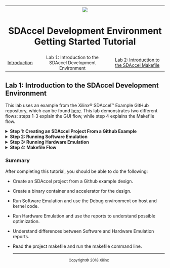 <table style="width:100%">
  <tr>
    <th width="100%" colspan="6"><img src="https://www.xilinx.com/content/dam/xilinx/imgs/press/media-kits/corporate/xilinx-logo.png" width="30%"/><h1>SDAccel Development Environment Getting Started Tutorial</h2>
</th>
  </tr>
  <tr>
    <td align="center"><a href="README.md">Introduction</td>
    <td align="center">Lab 1: Introduction to the SDAccel Development Environment</td>
    <td align="center"><a href="lab-2-introduction-to-the-sdaccel-makefile.md">Lab 2: Introduction to the SDAccel Makefile</a></td>
  </tr>
</table>

## Lab 1: Introduction to the SDAccel Development Environment  

This lab uses an example from the Xilinx® SDAccel™ Example GitHub repository, which can be found [here](https://github.com/Xilinx/SDAccel_Examples). This lab demonstrates two different flows: steps 1-3 explain the GUI flow, while step 4 explains the Makefile flow.

<details>
<summary><strong>Step 1: Creating an SDAccel Project From a Github Example</strong></summary>

  1. Use the `sdx` command to launch SDx&trade; in a Terminal window in Linux.
     The Workspace Launcher dialog box appears.  

     ![](./images/dew1517374817420.png)  

  2. Select a location for your workspace; this is where the project will reside.  

  3. Click **OK**.   
     The SDx Welcome Window opens. Note that the Welcome Window opens when you use the tool for the first time, or by selecting **Help > Welcome**.

     ![](./images/welcome_window.png)  

  4. In the SDx Welcome window, click **Create SDx Project**.  
     The Create a New SDx Project dialog box opens.  

     ![](./images/application_project.png)

  5. Select **Application** and click **Next**.
     The New SDx Project dialog box opens.

     ![](./images/project_name.PNG)  

  6. Specify the name and location for your project. For this project, type `helloworld` into the Project Name field and select **Use default location**.
     The Hardware Platform dialog box opens.  

     ![](./images/hardware_platform_dialog_new.PNG)

  7. Select the `xilinx_u200_xdma_201820_2` platform and click **Next**.  
     The selection of the hardware platform defines the project as an SDAccel project or an SDSoC project. In this case you have selected an SDAccel acceleration platform, so the project will be an SDAccel project.

     The System Configuration window opens. This window is where you define what type of system and runtime to use.  

     ![](./images/gba1517357172448.png)  

  8. For this lab, use the system configuration defaults, which are set to Linux and OpenCL.   

  9. Click **Next**.  
     The Templates window opens, showing a list of possible templates that you can use to get started in building an SDAccel project. Unless you have already downloaded other SDx examples, you should only see Empty Application and Vector Addition. In this lab, you will be using the Helloworld example from the Github repository. To do this you need to download the examples.  

     ![](./images/faq1517357172427.png)  

  10. Click **SDx Examples**.  
      The SDx Examples window shows that you can download both the SDAccel Examples and SDSoC Examples.  

      ![](./images/20182_examples1.png)  

  11. Click the **Download** button for the SDAccel Examples and the system will begin to clone the Github repository to the location designated in the Details.  
      >**:pushpin: NOTE:**  The download can take a while depending on connectivity speeds. The Progress Information dialog will be present until the cloning of the repository is complete.  

      When the download completes, you will see the SDAccel Examples tree table populated and expanded.  

      ![](./images/20182_examples2.png)  

  12. Click **OK** to close the window and go back to the Templates window.  
      The Templates window is now populated with the SDAccel Github examples.  

      ![](./images/github_example_new.PNG)  

  13. Using the Find window, type hello, and locate the Helloworld (HLS C/C++ Kernel) from the Host Examples.   

  14. Click **Finish**.  
      The Hello world project is created and opened in the SDAccel environment, given the name that you specified for the project. The environment should appear similar to the following figure.

      ![](./images/helloworld_project.png)

      The SDAccel Environment includes the Eclipse-based SDx IDE which you have been working in. As shown in the figure, the default perspective has an arrangement of the Project Explorer view, Project Editor window, and the Outline view across the top, and the Assistant view, the Console view, and Target Connections view across the bottom. Refer to the SDAccel Environment User Guide ([UG1023](https://www.xilinx.com/cgi-bin/docs/rdoc?v=2018.2;d=ug1023-sdaccel-environment-user-guide.pdf)) for more information on the features of the SDx IDE.

  </details>

<details>
<summary><strong>Step 2: Running Software Emulation</strong></summary>

This step shows you how to run software emulation for a design, by setting Run Configuration settings, opening reports, and showing how to launch Debug. You can find details about reports and Debug in the SDAccel Environment User Guide   ([UG1023](https://www.xilinx.com/cgi-bin/docs/rdoc?v=2018.2;d=ug1023-sdaccel-environment-user-guide.pdf)).  

  1. To run CPU Emulation, go to Application Project Settings and ensure that Active build configuration is set to Emulation-SW.  

     ![](./images/project_settings_hw.png)  

  2. From the Github example, an accelerator already exists for the design. To add a hardware function to a design that does not have one, start by clicking on the Add Hardware Function button: ![](./images/qpg1517374817485.png). This analyzes the C/C++ code and determines functions that can be used for acceleration.  

  3. Click the Run button: ![](./images/lvl1517357172451.png) to run software emulation. This builds the project before running the emulation.  

     >**:pushpin: NOTE:**  The build and emulation process can take a few minutes or longer to complete. In the mean time, open the Run Configurations dialog box to see how you can add specific command line options to customize your build.  

  4. Go to the Run menu and select **Run Configurations**.  

  5. Under the Arguments tab, the Program arguments field allows you to add XOCC command line flags and switches. Refer to the SDx Command and Utility Reference Guide ([UG1279](https://www.xilinx.com/cgi-bin/docs/rdoc?v=2018.2;d=ug1279-sdx-command-utility-reference-guide.pdf)) for a description of command options. In this tutorial, no command line arguments are needed for the design to function.  

  6. In the Profile tab, there is a drop-down menu for Generate timeline trace report. You can click on the options to see what types of reports are generated. There is also a box for Enable Profiling in this tab. Close the window without changing anything.  
     >**:pushpin: NOTE:**  If you make changes to the Run Configurations dialog box, re-run the current emulation step in order to see the changes. You can do this by clicking the **Run** button.  

  7. The Console window should now show TEST PASSED.   

  8. After the emulation run is complete, you can review the Profile Summary and Application Timeline reports for details on further optimizations. In the Assistant window, double-click Profile Summary as shown in the figure.

     ![](./images/assistant_reports_hw.PNG)

     Here, you can view operations, execution time, bandwidth, and other useful data that you can use to optimize the design. Note that your summary numbers may vary from the following figure.  

     ![](./images/profile_summary_hw.png)  

  9. To view the Application Timeline report, in the Assistant window, double-click Application Timeline. This shows a breakdown of the host code and the kernel code, and execution time for each. To zoom into a specific area, click and drag the mouse to the right.

     ![](./images/cwn1517357172498_hw.png)  

  10. The Profile Summary and Application Timeline present data on how the host code and kernel communicate and process kernel information. Using the Debug feature can help you to step through host-kernel processing to pinpoint issues. In the Project Explorer window double-click **host.cpp** (located in the `Explorer > src` directory) to open the file in the editor.  

  11. To run in Debug, you need to set a breakpoint. Setting breakpoints at key points in the execution helps identify problems. To pause the host code right before kernel debug begins, right-click on (line 70 NEED_TO_BE_CHANGED) in the blue area (see figure below) on the (`outBufVec.push_back(buffer_C) NEED_TO_BE_CHANGED`) and select Toggle Breakpoint.  

      ![](./images/lpy1517374817498_hw.png)  

  12. To run Debug, click the Debug icon: ![](./images/cwo1517357172495.png). A dialog box opens up asking you to switch to that perspective. Click Yes.  

  13. Using Eclipse debugging, you can examine the host and kernel code in more detail. All the controls for step-by-step debugging are in the Run menu or on the main toolbar menu.

      ![](./images/20182_debug_hw.png)  

  14. By default, the debugger inserts an automatic breakpoint at the first line of `main`. On the Debugger tab of the Runs Configuration dialog, there is an option to stop on the `main` function which is enabled by default as shown in the figure. This is helpful in case of a problematic function in need of more thorough debugging. Press F8 to resume to the next breakpoint or from the Run menu select Resume.  

      ![](./images/debug_configuration_hw.PNG)  

  15. After resuming debugging, SDx launches another gdb instance for the kernel code, and it also has a breakpoint at the beginning of the function. This allows for detailed analysis of the kernel and how the data looks being read into the function, and written out to memory. Once the kernel execution is done in gdb, that instance is terminated and you return to the main debugging thread. Press F8 to continue.  
      >**:pushpin: NOTE:**  The console view still shows the kernel debug outputs. Click the icon ![](./images/gqm1517357172417.png) to go back to the vadd.exe console and see the output from the host code.  

  16. Close the Debug Perspective by going to the upper-right of the window where it shows the Debug ![](./images/cwo1517357172495.png) button, right-click, and select **Close**, or use the SDx button ![](./images/sdx_perspective_icon.PNG) to switch to the standard SDx perspective.

  17. Once back into the main SDx Perspective, close all tabs in the center Project Editor window except the Application Project Settings window.

</details>

<details>
<summary><strong>Step 3: Running Hardware Emulation</strong></summary>

This step covers running Hardware Emulation feature, as well as looking at the basics of profiling and reports.  

  1. To run Hardware Emulation, go to SDx Application Settings and make sure that Active build configuration is set to Emulation-HW, then click Run. This takes some time to complete.  
     >**:pushpin: NOTE:**  The main difference between Emulation-SW and Emulation-HW is that emulating hardware builds a design that is closer to what is seen on the platform, synthesizing RTL for the kernel code. This means data related to bandwidth, throughput, and execution time are more accurate. This causes the design to take longer to compile.  

  2. In the Assistant tab, open System Estimate under the Emulation-HW configuration.
     This text report provides information related to kernel information, timing about the design, clock cycles, and area used in the device.

     ![](./images/system_estimate_hw.png)  

  3. In the Reports tab, open Profile Summary. This summary report provides detailed information related to kernel operation, data transfers, and OpenCL™ API calls, as well as profiling information related to the resource usage, and data transfer to/from the kernel/host.
     >**:pushpin: NOTE:**  The simulation models used in HW Emulation are approximate. Profile numbers shown are just an estimate and might vary from results obtained in real hardware.  

     ![](./images/profile_summary_report_hw.png)

  4. Next to the console tab, there is a tab labeled Guidance. This is where unmet checks provide some information on how to optimize the kernel.

     ![](./images/guidance_view_hw.png)  

     >**:pushpin: NOTE:**  To see other performance optimization techniques and methodologies, refer to the  SDAccel Profiling and Optimization Guide ([UG1207](https://www.xilinx.com/cgi-bin/docs/rdoc?v=2018.2;d=ug1207-sdaccel-optimization-guide.pdf)).  

  5. Open the Application Timeline report.  
     This report shows the estimated time it takes for the host and kernel to complete the task and provides finer grained information on where bottlenecks can be. In this example, it is iterated twice and this timeline shows the kernel is run twice. Adding a marker, zooming, and expanding signals can help in identifying bottlenecks.  

     ![](./images/timeline_hw.png)  

  6. Open the HLS Report by expanding the Emulation-HW tab and then expanding the relevant kernel tab.
     This report provides detailed information provided by Vivado® HLS on the kernel transformation and synthesis. The tabs at the bottom provide more information on where most of the time is spent in the kernel and other performance related data. Some performance data might include latency and clock period.  

     ![](./images/hls_hw.png)  
</details>

<details>
<summary><strong>Step 4: Makefile Flow</strong></summary>

This step explains the basics of the Makefile flow and how SDx™ uses it. The  
advantages of using this flow include:  

  * Easy automation into any system  
  * Faster turnaround time on small design changes  

To run the makefile flow, do the following:  

  1. In the Project Explorer, navigate to the Emulation-SW directory and look for the makefile file. Double-click the file to open it in the editor.  
     The SDx IDE creates this makefile and uses it for building and running emulations. Alternatively, you can navigate to the Emulation-HW directory and look for the makefile file.  

  2. Notice that there is a unique makefile for each build. In the opened makefile in the editor window, look at line 21. Note that it specifies a target if either `hw_emu` or `sw_emu`.   

     >**:information_source: TIP:**: You can also use the makefile produced by the SDx IDE to build the project outside of the GUI.   

  3. Open up a new terminal session and navigate to the workspace.

  4. Navigate to the Emulation-SW directory and type: `make incremental`. The process produces a typical SDx log output.  

     >**:pushpin: NOTE:** If no changes are made to the host or kernel code, this will do nothing because the compilation is already completed. It will output a warning like: make: Nothing to be done for `incremental'.  

[Lab 2: Introduction to the SDAccel Makefile](./lab-2-introduction-to-the-sdaccel-makefile.md) goes into more detail on how to use the makefile and command line flow.  
</details>

### Summary


After completing this tutorial, you should be able to do the following:  

* Create an SDAccel project from a Github example design.
* Create a binary container and accelerator for the design.  
* Run Software Emulation and use the Debug environment on host and kernel code.  
* Run Hardware Emulation and use the reports to understand possible optimization.  
* Understand differences between Software and Hardware Emulation reports.  
* Read the project makefile and run the makefile command line.  


  <hr/>
  <p align="center"><sup>Copyright&copy; 2018 Xilinx</sup></p>
